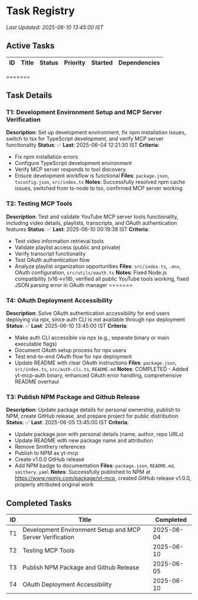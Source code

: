 # Task Registry
*Last Updated: 2025-06-10 13:45:00 IST*

## Active Tasks
| ID | Title | Status | Priority | Started | Dependencies |
|----|-------|--------|----------|---------|--------------|
=======

## Task Details
### T1: Development Environment Setup and MCP Server Verification
**Description**: Set up development environment, fix npm installation issues, switch to tsx for TypeScript development, and verify MCP server functionality
**Status**: ✅ **Last**: 2025-06-04 12:21:30 IST
**Criteria**: 
- Fix npm installation errors
- Configure TypeScript development environment
- Verify MCP server responds to tool discovery
- Ensure development workflow is functional
**Files**: `package.json`, `tsconfig.json`, `src/index.ts`
**Notes**: Successfully resolved npm cache issues, switched from ts-node to tsx, confirmed MCP server working

### T2: Testing MCP Tools
**Description**: Test and validate YouTube MCP server tools functionality, including video details, playlists, transcripts, and OAuth authentication features
**Status**: ✅ **Last**: 2025-06-10 00:19:38 IST
**Criteria**:
- Test video information retrieval tools
- Validate playlist access (public and private)
- Verify transcript functionality
- Test OAuth authentication flow
- Analyze playlist organization opportunities
**Files**: `src/index.ts`, `.env`, OAuth configuration, `src/utils/oauth.ts`
**Notes**: Fixed Node.js compatibility (v16→v18), verified all public YouTube tools working, fixed JSON parsing error in OAuth manager
=======
### T4: OAuth Deployment Accessibility
**Description**: Solve OAuth authentication accessibility for end users deploying via npx, since auth CLI is not available through npx deployment
**Status**: ✅ **Last**: 2025-06-10 13:45:00 IST
**Criteria**:
- Make auth CLI accessible via npx (e.g., separate binary or main executable flags)
- Document OAuth setup process for npx users
- Test end-to-end OAuth flow for npx deployment
- Update README with clear OAuth instructions
**Files**: `package.json`, `src/index.ts`, `src/auth-cli.ts`, `README.md`
**Notes**: COMPLETED - Added yt-mcp-auth binary, enhanced OAuth error handling, comprehensive README overhaul

### T3: Publish NPM Package and Github Release
**Description**: Update package details for personal ownership, publish to NPM, create GitHub release, and prepare project for public distribution
**Status**: ✅ **Last**: 2025-06-05 13:45:00 IST
**Criteria**:
- Update package.json with personal details (name, author, repo URLs)
- Update README with new package name and attribution
- Remove Smithery references
- Publish to NPM as yt-mcp
- Create v1.0.0 GitHub release
- Add NPM badge to documentation
**Files**: `package.json`, `README.md`, `smithery.yaml`
**Notes**: Successfully published to NPM at https://www.npmjs.com/package/yt-mcp, created GitHub release v1.0.0, properly attributed original work

## Completed Tasks
| ID | Title | Completed |
|----|-------|-----------|
| T1 | Development Environment Setup and MCP Server Verification | 2025-06-04 |
| T2 | Testing MCP Tools | 2025-06-10 |
| T3 | Publish NPM Package and Github Release | 2025-06-05 |
| T4 | OAuth Deployment Accessibility | 2025-06-10 |
